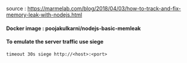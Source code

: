 source : https://marmelab.com/blog/2018/04/03/how-to-track-and-fix-memory-leak-with-nodejs.html

#### Docker image  : poojakulkarni/nodejs-basic-memleak

#### To emulate the server traffic use siege

`timeout 30s siege http://<host>:<port>`
